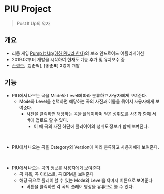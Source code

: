 # PIU Project

> Post It Up의 약자

## 개요
* 리듬 게임 [Pump It Up(이하 PIU라 한다)](http://www.piugame.com/piu.xx/)의 보조 안드로이드 어플리케이션
* 2019.02부터 개발을 시작하여 현재도 기능 추가 및 유지보수 중
* [손경주](https://sohn0356-git.github.io), [임준혁], [홍준표] 3명이 개발


## 기능
* PIU에서 나오는 곡을 Mode와 Level에 따라 분류하고 사용자에게 보여준다.
	* Mode와 Level을 선택하면 해당하는 곡의 사진과 이름을 묶어서 사용자에게 보여준다.
		* 사진을 클릭하면 해당하는 곡을 플레이하며 얻은 성취도를 사진과 함께 서버에 업로드 할 수 있다.
			* 이 때 곡의 사진 하단에 플레이어의 성취도 정보가 함께 보여진다.

　

* PIU에서 나오는 곡을 Category와 Version에 따라 분류하고 사용자에게 보여준다.

　

* PIU에서 나오는 곡의 정보를 사용자에게 보여준다
	* 곡 제목, 곡 아티스트, 곡 BPM을 보여준다
	* 해당 곡으로 플레이 할 수 있는 Mode와 Level을 이미지 버튼으로 보여준다
		* 버튼을 클릭하면 각 곡의 플레이 영상을 유튜브로 볼 수 있다.

